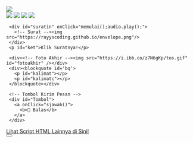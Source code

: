 
<html><meta charset='UTF-8'/><meta content='width=device-width, initial-scale=1, user-scalable=1, minimum-scale=1, maximum-scale=5' name='viewport'/><meta content='IE=edge' http-equiv='X-UA-Compatible'/>

  <script src="https://cdn.jsdelivr.net/npm/sweetalert2@11.0.19/dist/sweetalert2.all.min.js"></script>
  <script src="https://unpkg.com/typeit@8.7.0/dist/index.umd.js"></script>
  <link href="https://htmlku.com/dariku/style.css" rel="stylesheet" type="text/css" />

<head>
<title>Script HTML Pesan Dariku - feeldream</title>
</head>
<body>
	
   <div id="bodyblur">
     <!-- Wallpaper / Background --><img src="https://feeldreams.github.io/pics/awan/2.jpg" id="wallpaper"/>
   </div>
  
  <div class="kumpulanstiker">
         <!-- Stiker untuk Konten -->
         <img src="https://htmlku.com/0/panda/pusn.gif" id="fotoakhir1"/>
         <img src="https://feeldreams.github.io/mndkat.gif" id="fotoakhir2"/>
         <img src="https://i.ibb.co/xGc2wBh/cartoons.gif" id="fotoakhir3"/>
         <img src="https://htmlku.com/0/panda/gemoy.gif" id="fotoakhir4"/>
  </div>

   <div id='Content'>
   	
     <div id="suratin" onClick="memulai();audio.play();">
       <!-- Surat --><img src="https://rayyscoding.github.io/envelope.png"/>
     </div>
     <p id="ket">Klik Suratnya!</p>
   
     <div><!-- Foto Akhir --><img src="https://i.ibb.co/z7N6gKp/tos.gif" id="fotoakhir" /></div>
     <div><blockquote id='bq'>
       <p id="kalimat"></p>
       <p id="kalimatc"></p>
     </blockquote></div>
   
     <!-- Tombol Kirim Pesan -->
     <div id="Tombol">
       <a onClick="sjawab()">
         <b>💌 Balas</b>
       </a>
     </div>
     
   </div>

<div class='sticky-ad' id='sticky-ad'>
 <div class='adB'><a rel="dofollow" href='https://bit.ly/htmlfeeldream'>Lihat Script HTML Lainnya di Sini!</a></div>
<button aria-label='Close this ad' class='sticky-ad-close-button' onclick='hilangkan();'/>
</div>

<script src="https://htmlku.com/dariku/script.js"></script>

<!-- Ganti Kata², Foto, Lagu di bawah ya
1) Upload foto ke https://postimages.org
     buat dapetin linknya
2) Ganti Lagu Upload ke replit.com
     atau bisa juga ke mailboxdrive.com -->

<script type="text/javascript">
       async function jawab(){await swals.fire('Kirim pesan ke WhatsApp aku, ya!');window.location = "https://api.whatsapp.com/send?phone=&text=" + pesanwhatsapp;}

       async function pertama(){
         audio = new Audio('[https://feeldreams.github.io/almostday.mp3](https://music.youtube.com/watch?v=6ANuCV6Me9M&si=gZRtYOwubTwxOBgW)');setTimeout(showDiv,100);
       } pertama();
	
       
       async function pesan(){
             	await swalst.fire({
                  title: 'Heyy kamuuu! 😍', 
                  imageUrl: '' + fotoakhir1.src,
                  });   	
                 await swalst.fire({
                  title: 'Semangat Jalani Harinya yaa 🥳',
                  imageUrl: '' + fotoakhir2.src,
                  });
                 await swalst.fire({
                  title: 'Tetap Jaga Kesehatan yaa 🫶',
                  imageUrl: '' + fotoakhir3.src,
                  });
                 await swalst.fire({
                  title: 'Dan Jangan Telat Makan 😍',
                  imageUrl: '' + fotoakhir4.src,
                  });
                  
                  katangetik = "<b>Terakhir, aku cuma mau bilang:</b><br><br><i>im very lucky to have you!</i> aku suka<br>semua tentang kamu, aku suka banget<br>denger suara kamu yang selalu bikin<br>aku tenang, pokoknya aku suka<br>semuanya tentang kamu.<br><br>Tetaplah menjadi tujuanku yaa, jangan<br>menjauh, jangan pergi, dan jangan<br>berpindah ke lain hati, aku sayang<br>kamu selaluuu <333333";
                  katangetik2 = "<i>i love uuuu Bu Windy 💞🤍💝❣️</i>";
                  
                  pesanwhatsapp = "ilvyou too 💞🤍💝❣️";
                 setTimeout(kpemb,200);
            }
</script>
</body>
</html>
